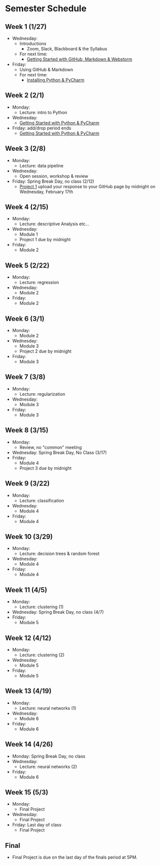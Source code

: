 # Semester Schedule

## Week 1 (1/27)
- Wednesday:
    - Introductions
        - Zoom, Slack, Blackboard & the Syllabus
    - For next time:
        - [Getting Started with GitHub, Markdown & Webstorm](https://tyler-frazier.github.io/dsbook/gitstart.html)
- Friday:
    - Using GitHub & Markdown
    - For next time:
      - [Installing Python & PyCharm](https://tyler-frazier.github.io/dsbook/pyinstall.html)

## Week 2 (2/1)
- Monday:
    - Lecture: intro to Python
- Wednesday:
    - [Getting Started with Python & PyCharm](https://tyler-frazier.github.io/dsbook/pystart.html)
- Friday: add/drop period ends
    - [Getting Started with Python & PyCharm](https://tyler-frazier.github.io/dsbook/pystart.html)

## Week 3 (2/8)
- Monday:
  - Lecture: data pipeline
- Wednesday:
  - Open session, workshop & review
- Friday: Spring Break Day, no class (2/12)
  - [Project 1](prj1.md) upload your response to your GitHub page by midnight on Wednesday, February 17th 

## Week 4 (2/15)
- Monday:
    - Lecture: descriptive Analysis etc...
- Wednesday:
    - Module 1
    - Project 1 due by midnight
- Friday:
    - Module 2


## Week 5 (2/22)
- Monday:
    - Lecture: regression
- Wednesday:
    - Module 2
- Friday:
    - Module 2

## Week 6 (3/1)
- Monday:
  - Module 2
- Wednesday:
  - Module 3
  - Project 2 due by midnight
- Friday:
  - Module 3

## Week 7 (3/8)
- Monday:
    - Lecture: regularization
- Wednesday:
    - Module 3
- Friday:
    - Module 3

## Week 8 (3/15)
- Monday:
    - Review, no "common" meeting
- Wednesday: Spring Break Day, No Class (3/17)
- Friday:
    - Module 4
    - Project 3 due by midnight

## Week 9 (3/22)
- Monday:
  - Lecture: classification
- Wednesday:
  - Module 4
- Friday:
  - Module 4

## Week 10 (3/29)
- Monday:
  - Lecture: decision trees & random forest
- Wednesday:
  - Module 4
- Friday:
  - Module 4

## Week 11 (4/5)
- Monday:
  - Lecture: clustering (1)
- Wednesday: Spring Break Day, no class (4/7)
- Friday:
  - Module 5

## Week 12 (4/12)
- Monday:
  - Lecture: clustering (2)
- Wednesday:
  - Module 5
- Friday:
  - Module 5

## Week 13 (4/19)
- Monday:
  - Lecture: neural networks (1)
- Wednesday:
  - Module 6
- Friday:
  - Module 6

## Week 14 (4/26)
- Monday: Spring Break Day, no class
- Wednesday:
  - Lecture: neural networks (2)
- Friday:
  - Module 6

## Week 15 (5/3)
- Monday:
    - Final Project
- Wednesday:
    - Final Project
- Friday: Last day of class
    - Final Project

## Final
- Final Project is due on the last day of the finals period at 5PM.






